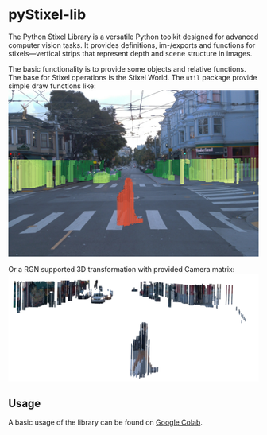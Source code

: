 # pyStixel-lib
The Python Stixel Library is a versatile Python toolkit designed for advanced computer vision tasks.
It provides definitions, im-/exports and functions for stixels—vertical strips that represent depth
and scene structure in images. 

The basic functionality is to provide some objects and relative functions. The base for Stixel
operations is the Stixel World. The `util` package provide simple draw functions like:
![Sample Stixel World on 2d image plane](https://raw.githubusercontent.com/MarcelVSHNS/pyStixel-lib/main/docs/imgs/Stixel_on_image.png)

Or a RGN supported 3D transformation with provided Camera matrix:
![Sample Stixel World in 3D](https://raw.githubusercontent.com/MarcelVSHNS/pyStixel-lib/main/docs/imgs/pseudo_3d_Stixel.png)

## Usage
A basic usage of the library can be found on 
[Google Colab](https://colab.research.google.com/drive/1ATMEjQMO3QBj6P5EkRAx1-J-6gAVpRmB?usp=sharing).
